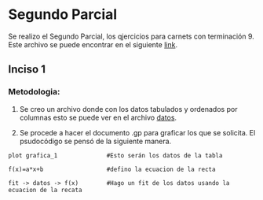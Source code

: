 # Segundo Parcial
Se realizo el Segundo Parcial, los qjercicios para carnets con terminación 9. Este archivo se puede encontrar en el siguiente [link](https://classroom.google.com/u/0/c/MjI3NzAwMDY2ODg3/a/NTA1NjIxODE4NjIy/details).

## Inciso 1
### Metodologia:
1. Se creo un archivo donde con los datos tabulados y ordenados por columnas esto se puede ver en el archivo [datos](datos).

2. Se procede a hacer el documento .gp para graficar los que se solicita. El psudocódigo se pensó de la siguiente manera. 
```gnuplot
plot grafica_1              #Esto serán los datos de la tabla

f(x)=a*x+b                  #defino la ecuacion de la recta

fit -> datos -> f(x)        #Hago un fit de los datos usando la ecuacion de la recata


```


